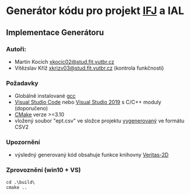 # Generátor kódu pro projekt [IFJ](https://github.com/sprtokiller/IFJ21) a IAL
## Implementace Generátoru

### Autoři: 
- Martin Kocich <xkocic02@stud.fit.vutbr.cz>
- Vítězslav Kříž <xkrizv03@stud.fit.vutbr.cz> (kontrola funkčnosti)

### Požadavky

- Globálně instalované [gcc](https://gcc.gnu.org/)
- [Visual Studio Code](https://code.visualstudio.com/) nebo [Visual Studio 2019](https://visualstudio.microsoft.com/cs/vs/) s C/C++ moduly (doporučeno)
- [CMake](https://cmake.org/install/) verze >=3.10
- vložený soubor "ept.csv" ve složce projektu [vygenerovaný](http://www.fit.vutbr.cz/~ikocman/llkptg/) ve formátu CSV2

### Upozornění
- výsledný generovaný kód obsahuje funkce knihovny [Veritas-2D](https://github.com/Agrael1/Veritas-2D)

### Zprovoznění (win10 + VS)
```
cd .\build\
cmake ..
```

